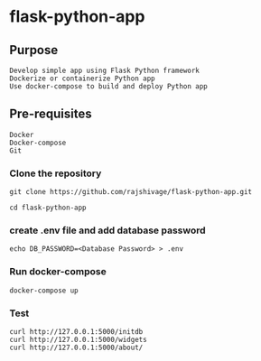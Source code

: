 # flask-python-app

## Purpose
```
Develop simple app using Flask Python framework
Dockerize or containerize Python app
Use docker-compose to build and deploy Python app
```
## Pre-requisites
```
Docker
Docker-compose
Git
```
### Clone the repository
```
git clone https://github.com/rajshivage/flask-python-app.git

cd flask-python-app
```
### create .env file and add database password
```
echo DB_PASSWORD=<Database Password> > .env
```
### Run docker-compose
```
docker-compose up
```
### Test
```
curl http://127.0.0.1:5000/initdb
curl http://127.0.0.1:5000/widgets
curl http://127.0.0.1:5000/about/
```
